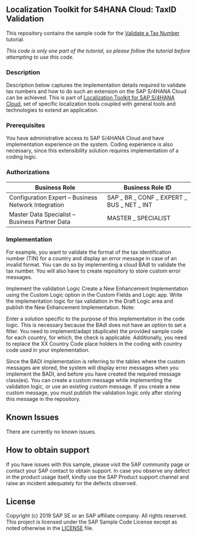 ## Localization Toolkit for S4HANA Cloud: TaxID Validation

This repository contains the sample code for the [Validate a Tax Number](https://blogs.sap.com/2019/08/16/validate-a-tax-number/) tutorial. 

*This code is only one part of the tutorial, so please follow the tutorial before attempting to use this code.*

### Description

Description below captures the implementation details required to validate tax numbers and how to do such an extension on the SAP S/4HANA Cloud can be achieved. This is part of [Localization Toolkit for SAP S/4HANA Cloud](https://community.sap.com/topics/localization-toolkit-s4hana-cloud), set of specific localization tools coupled with general tools and technologies to extend an application. 

### Prerequisites
You have administrative access to SAP S/4HANA Cloud and have implementation experience on the system. Coding experience is also necessary, since this extensibility solution requires implementation of a coding logic.

### Authorizations

Business Role	| Business Role ID
---------------|------------------
Configuration Expert – Business Network Integration	| SAP _ BR _ CONF _ EXPERT _ BUS _ NET _ INT
Master Data Specialist – Business Partner Data |	MASTER _ SPECIALIST

### Implementation
For example, you want to validate the format of the tax identification number (TIN) for a country and display an error message in case of an invalid format. You can do so by implementing a cloud BAdI to validate the tax number.  You will also have to create repository to store custom error messages.

Implement the validation Logic
Create a New Enhancement Implementation using the Custom Logic option in the Custom Fields and Logic app. 
Write the implementation logic for tax validation in the Draft Logic area and publish the New Enhancement Implementation.
Note:

Enter a solution specific to the purpose of this implementation in the code logic. This is necessary because the BAdI does not have an option to set a filter.
You need to implement/adapt (duplicate) the provided sample code for each country, for which, the check is applicable.
Additionally, you need to replace the XX Country Code place holders in the coding with country  code used in your implementation.

Since the BADI implementation is referring to the tables where the custom messages are stored, the system will display error messages when you implement the BADI, and before you have created the required message class(es).
You can create a custom message while implementing the validation logic, or use an existing custom message. If you create a new custom message, you must publish the validation logic only after storing this message in the repository.

## Known Issues
There are currently no known issues.

## How to obtain support
If you have issues with this sample, please visit the SAP community page or contact your SAP contact to obtain support. In case you observe any defect in the product usage itself, kindly use the SAP Product support channel and raise an incident adequately for the defects observed.

## License
Copyright (c) 2019 SAP SE or an SAP affiliate company. All rights reserved.
This project is licensed under the SAP Sample Code License except as noted otherwise in the [LICENSE](LICENSE) file.
